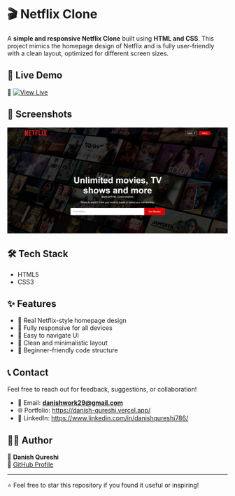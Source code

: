 # 🎬 Netflix Clone

A **simple and responsive Netflix Clone** built using **HTML and CSS**. This project mimics the homepage design of Netflix and is fully user-friendly with a clean layout, optimized for different screen sizes.

## 🚀 Live Demo

🔗 [![View Live](https://img.shields.io/badge/Live-Demo-red?style=for-the-badge&logo=netflix)](https://daniish-qureshi.github.io/Netflix-Clone/)

## 📸 Screenshots

![Netflix Clone Demo](https://github.com/Daniish-Qureshi/Netflix-Clone/blob/main/Demo.png)

## 🛠️ Tech Stack

- HTML5  
- CSS3

## ✨ Features

- 🎯 Real Netflix-style homepage design  
- 📱 Fully responsive for all devices  
- 🧭 Easy to navigate UI  
- 🧼 Clean and minimalistic layout  
- 🙌 Beginner-friendly code structure

## 📞 Contact

Feel free to reach out for feedback, suggestions, or collaboration!

- 📧 Email: **danishwork29@gmail.com**
- 🌐 Portfolio: https://danish-qureshi.vercel.app/
- 💬 LinkedIn: https://www.linkedin.com/in/danishqureshi786/

## 🙋‍♂️ Author

👤 **Danish Qureshi**  
🔗 [GitHub Profile](https://github.com/Daniish-Qureshi)

---

⭐ Feel free to star this repository if you found it useful or inspiring!
